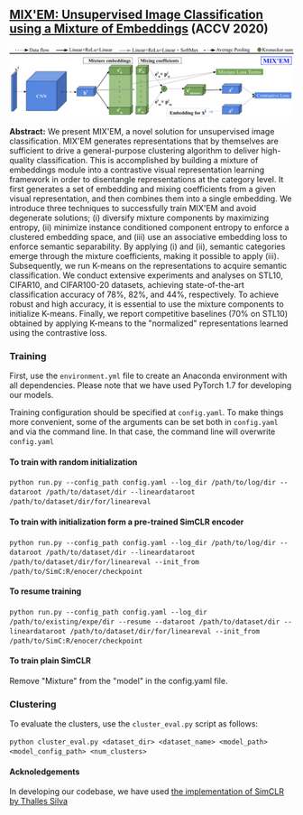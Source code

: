 
## [MIX'EM: Unsupervised Image Classification using a Mixture of Embeddings](https://arxiv.org/abs/2007.09502) (ACCV 2020)

![](mixem_arch.png)

**Abstract:** We present MIX'EM, a novel solution for unsupervised image classification. MIX'EM generates representations that by themselves are sufficient to drive a general-purpose clustering algorithm to deliver high-quality classification. This is accomplished by building a mixture of embeddings module into a contrastive visual representation learning framework in order to disentangle representations at the category level. It first generates a set of embedding and mixing coefficients from a given visual representation, and then combines them into a single embedding. We introduce three techniques to successfully train MIX'EM and avoid degenerate solutions; (i) diversify mixture components by maximizing entropy, (ii) minimize instance conditioned component entropy to enforce a clustered embedding space, and (iii) use an associative embedding loss to enforce semantic separability. By applying (i) and (ii), semantic categories emerge through the mixture coefficients, making it possible to apply (iii). Subsequently, we run K-means on the representations to acquire semantic classification. We conduct extensive experiments and analyses on STL10, CIFAR10, and CIFAR100-20 datasets, achieving state-of-the-art classification accuracy of 78\%, 82\%, and 44\%, respectively. To achieve robust and high accuracy, it is essential to use the mixture components to initialize K-means. Finally, we report competitive baselines (70\% on STL10) obtained by applying K-means to the "normalized" representations learned using the contrastive loss.

### Training

First, use the `environment.yml` file to create an Anaconda environment with all dependencies. Please note that we have used PyTorch 1.7 for developing our models. 

Training configuration should be specified at `config.yaml`. To make things more convenient, some of the arguments can be set both in `config.yaml` and via the command line. In that case, the command line will overwrite `config.yaml`

#### To train with random initialization
`python run.py --config_path config.yaml --log_dir /path/to/log/dir --dataroot /path/to/dataset/dir --lineardataroot /path/to/dataset/dir/for/lineareval`

#### To train with initialization form a pre-trained SimCLR encoder
`python run.py --config_path config.yaml --log_dir /path/to/log/dir --dataroot /path/to/dataset/dir --lineardataroot /path/to/dataset/dir/for/lineareval --init_from /path/to/SimC:R/enocer/checkpoint`

#### To resume training
`python run.py --config_path config.yaml --log_dir /path/to/existing/expe/dir --resume --dataroot /path/to/dataset/dir --lineardataroot /path/to/dataset/dir/for/lineareval --init_from /path/to/SimC:R/enocer/checkpoint`

#### To train plain SimCLR
Remove "Mixture" from the "model" in the config.yaml file.

### Clustering

To evaluate the clusters, use the `cluster_eval.py` script as follows:

`python cluster_eval.py <dataset_dir> <dataset_name> <model_path> <model_config_path> <num_clusters>`

#### Acknoledgements
In developing our codebase, we have used [the implementation of SimCLR by Thalles Silva](https://github.com/sthalles/SimCLR)

